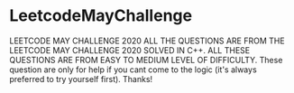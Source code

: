 # LeetcodeMayChallenge
LEETCODE MAY CHALLENGE 2020 
ALL THE QUESTIONS ARE FROM THE LEETCODE MAY CHALLENGE 2020 SOLVED IN C++.
ALL THESE QUESTIONS ARE FROM EASY TO MEDIUM LEVEL OF DIFFICULTY.
These question are only for help if you cant come to the logic (it's always preferred to try yourself first).
Thanks!
